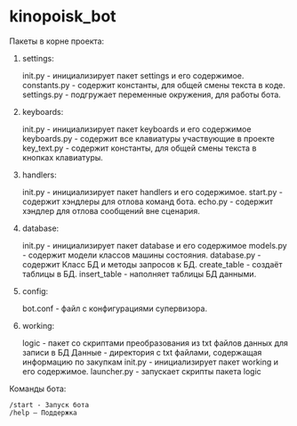 # kinopoisk_bot
Пакеты в корне проекта:
1. settings:

    init.py - инициализирует пакет settings и его содержимое.
    constants.py - содержит константы, для общей смены текста в коде.
    settings.py - подгружает переменные окружения, для работы бота.

2. keyboards:

    init.py - инициализирует пакет keyboards и его содержимое
    keyboards.py - содержит все клавиатуры участвующие в проекте
    key_text.py - содержит константы, для общей смены текста в кнопках клавиатуры.

3. handlers:

    init.py - инициализирует пакет handlers и его содержимое.
    start.py - содержит хэндлеры для отлова команд бота.
    echo.py - содержит хэндлер для отлова сообщений вне сценария.

4. database:

    init.py - инициализирует пакет database и его содержимое
    models.py - содержит модели классов машины состояния.
    database.py - содержит Класс БД и методы запросов к БД.
    create_table - создаёт таблицы в БД.
    insert_table - наполняет таблицы БД данными.

5. config:

    bot.conf - файл с конфигурациями супервизора.

6. working:

    logic - пакет со скриптами преобразования из txt файлов данных для записи в БД
    Данные - директория с txt файлами, содержащая информацию по закупкам
    init.py - инициализирует пакет working и его содержимое.
    launcher.py - запускает скрипты пакета logic

Команды бота:

    /start - Запуск бота
    /help — Поддержка
